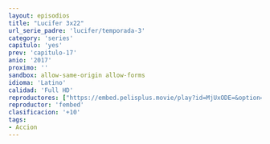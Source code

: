 ```yaml
---
layout: episodios
title: "Lucifer 3x22"
url_serie_padre: 'lucifer/temporada-3'
category: 'series'
capitulo: 'yes'
prev: 'capitulo-17'
anio: '2017'
proximo: ''
sandbox: allow-same-origin allow-forms
idioma: 'Latino'
calidad: 'Full HD'
reproductores: ["https://embed.pelisplus.movie/play?id=MjUxODE=&option=latin"]
reproductor: 'fembed'
clasificacion: '+10'
tags:
- Accion
---
```












